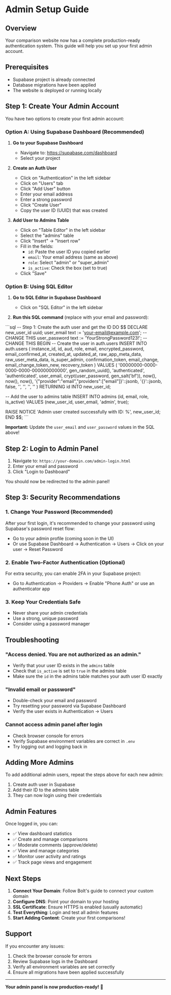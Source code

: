 # Admin Setup Guide

## Overview
Your comparison website now has a complete production-ready authentication system. This guide will help you set up your first admin account.

## Prerequisites
- Supabase project is already connected
- Database migrations have been applied
- The website is deployed or running locally

## Step 1: Create Your Admin Account

You have two options to create your first admin account:

### Option A: Using Supabase Dashboard (Recommended)

1. **Go to your Supabase Dashboard**
   - Navigate to: https://supabase.com/dashboard
   - Select your project

2. **Create an Auth User**
   - Click on "Authentication" in the left sidebar
   - Click on "Users" tab
   - Click "Add User" button
   - Enter your email address
   - Enter a strong password
   - Click "Create User"
   - Copy the user ID (UUID) that was created

3. **Add User to Admins Table**
   - Click on "Table Editor" in the left sidebar
   - Select the "admins" table
   - Click "Insert" → "Insert row"
   - Fill in the fields:
     - `id`: Paste the user ID you copied earlier
     - `email`: Your email address (same as above)
     - `role`: Select "admin" or "super_admin"
     - `is_active`: Check the box (set to true)
   - Click "Save"

### Option B: Using SQL Editor

1. **Go to SQL Editor in Supabase Dashboard**
   - Click on "SQL Editor" in the left sidebar

2. **Run this SQL command** (replace with your email and password):

\`\`\`sql
-- Step 1: Create the auth user and get the ID
DO $$
DECLARE
  new_user_id uuid;
  user_email text := 'your-email@example.com';  -- CHANGE THIS
  user_password text := 'YourStrongPassword123!'; -- CHANGE THIS
BEGIN
  -- Create the user in auth.users
  INSERT INTO auth.users (
    instance_id,
    id,
    aud,
    role,
    email,
    encrypted_password,
    email_confirmed_at,
    created_at,
    updated_at,
    raw_app_meta_data,
    raw_user_meta_data,
    is_super_admin,
    confirmation_token,
    email_change,
    email_change_token_new,
    recovery_token
  ) VALUES (
    '00000000-0000-0000-0000-000000000000',
    gen_random_uuid(),
    'authenticated',
    'authenticated',
    user_email,
    crypt(user_password, gen_salt('bf')),
    now(),
    now(),
    now(),
    '{"provider":"email","providers":["email"]}'::jsonb,
    '{}'::jsonb,
    false,
    '',
    '',
    '',
    ''
  ) RETURNING id INTO new_user_id;

  -- Add the user to admins table
  INSERT INTO admins (id, email, role, is_active)
  VALUES (new_user_id, user_email, 'admin', true);

  RAISE NOTICE 'Admin user created successfully with ID: %', new_user_id;
END $$;
\`\`\`

**Important:** Update the `user_email` and `user_password` values in the SQL above!

## Step 2: Login to Admin Panel

1. Navigate to: `https://your-domain.com/admin-login.html`
2. Enter your email and password
3. Click "Login to Dashboard"

You should now be redirected to the admin panel!

## Step 3: Security Recommendations

### 1. Change Your Password (Recommended)
After your first login, it's recommended to change your password using Supabase's password reset flow:

- Go to your admin profile (coming soon in the UI)
- Or use Supabase Dashboard → Authentication → Users → Click on your user → Reset Password

### 2. Enable Two-Factor Authentication (Optional)
For extra security, you can enable 2FA in your Supabase project:
- Go to Authentication → Providers → Enable "Phone Auth" or use an authenticator app

### 3. Keep Your Credentials Safe
- Never share your admin credentials
- Use a strong, unique password
- Consider using a password manager

## Troubleshooting

### "Access denied. You are not authorized as an admin."
- Verify that your user ID exists in the `admins` table
- Check that `is_active` is set to `true` in the admins table
- Make sure the `id` in the admins table matches your auth user ID exactly

### "Invalid email or password"
- Double-check your email and password
- Try resetting your password via Supabase Dashboard
- Verify the user exists in Authentication → Users

### Cannot access admin panel after login
- Check browser console for errors
- Verify Supabase environment variables are correct in `.env`
- Try logging out and logging back in

## Adding More Admins

To add additional admin users, repeat the steps above for each new admin:
1. Create auth user in Supabase
2. Add their ID to the admins table
3. They can now login using their credentials

## Admin Features

Once logged in, you can:
- ✅ View dashboard statistics
- ✅ Create and manage comparisons
- ✅ Moderate comments (approve/delete)
- ✅ View and manage categories
- ✅ Monitor user activity and ratings
- ✅ Track page views and engagement

## Next Steps

1. **Connect Your Domain**: Follow Bolt's guide to connect your custom domain
2. **Configure DNS**: Point your domain to your hosting
3. **SSL Certificate**: Ensure HTTPS is enabled (usually automatic)
4. **Test Everything**: Login and test all admin features
5. **Start Adding Content**: Create your first comparisons!

## Support

If you encounter any issues:
1. Check the browser console for errors
2. Review Supabase logs in the Dashboard
3. Verify all environment variables are set correctly
4. Ensure all migrations have been applied successfully

---

**Your admin panel is now production-ready!** 🎉
